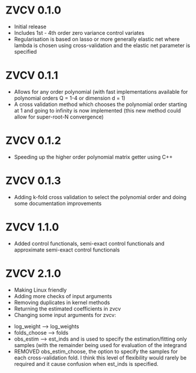 # ZVCV 0.1.0

* Initial release
* Includes 1st - 4th order zero variance control variates
* Regularisation is based on lasso or more generally elastic net where lambda is chosen using cross-validation and the elastic net parameter is specified

# ZVCV 0.1.1

* Allows for any order polynomial (with fast implementations available for polynomial orders Q = 1-4 or dimension d = 1)
* A cross validation method which chooses the polynomial order starting at 1 and going to infinity is now implemented (this new method could allow for super-root-N convergence)

# ZVCV 0.1.2

* Speeding up the higher order polynomial matrix getter using C++

# ZVCV 0.1.3

* Adding k-fold cross validation to select the polynomial order and doing some documentation improvements

# ZVCV 1.1.0

* Added control functionals, semi-exact control functionals and approximate semi-exact control functionals

# ZVCV 2.1.0

* Making Linux friendly
* Adding more checks of input arguments
* Removing duplicates in kernel methods
* Returning the estimated coefficients in zvcv
* Changing some input arguments for zvcv:
- log_weight --> log_weights
- folds_choose --> folds
- obs_estim --> est_inds and is used to specify the estimation/fitting only samples (with the remainder being used for evaluation of the integrand
- REMOVED obs_estim_choose, the option to specify the samples for each cross-validation fold. I think this level of flexibility would rarely be required and it cause confusion when est_inds is specified.

